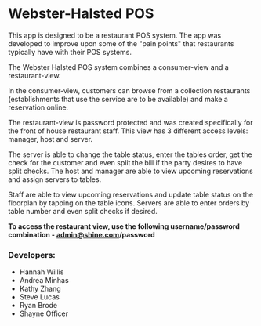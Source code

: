 
# Webster-Halsted POS

This app is designed to be a restaurant POS system. The app was developed to improve upon some of the "pain points" that restaurants typically have with their POS systems. 

The Webster Halsted POS system combines a consumer-view and a restaurant-view. 

In the consumer-view, customers can browse from a collection restaurants (establishments that use the service are to be available) and make a reservation online. 

The restaurant-view is password protected and was created specifically for the front of house restaurant staff. This view has 3 different access levels: manager, host and server. 

The server is able to change the table status, enter the tables order, get the check for the customer and even split the bill if the party desires to have split checks. The host and manager are able to view upcoming reservations and assign servers to tables. 

Staff are able to view upcoming reservations and update table status on the floorplan by tapping on the table icons. 
Servers are able to enter orders by table number and even split checks if desired. 

**To access the restaurant view, use the following username/password combination - admin@shine.com/password**


### Developers:
- Hannah Willis
- Andrea Minhas
- Kathy Zhang
- Steve Lucas
- Ryan Brode
- Shayne Officer


